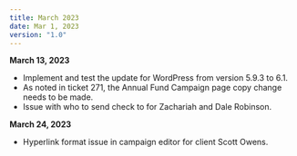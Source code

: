 ```yaml
---
title: March 2023
date: Mar 1, 2023
version: "1.0"
---
```

**March 13, 2023**
- Implement and test the update for WordPress from version 5.9.3 to 6.1.
- As noted in ticket 271, the Annual Fund Campaign page copy change needs to be made.
- Issue with who to send check to for Zachariah and Dale Robinson.

**March 24, 2023**
- Hyperlink format issue in campaign editor for client Scott Owens. 

